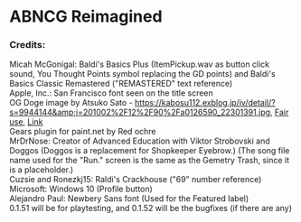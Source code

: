 # ABNCG Reimagined

### Credits:
Micah McGonigal: Baldi's Basics Plus (ItemPickup.wav as button click sound, You Thought Points symbol replacing the GD points) and Baldi's Basics Classic Remastered ("REMASTERED" text reference) <br/>
Apple, Inc.: San Francisco font seen on the title screen <br/>
OG Doge image by Atsuko Sato - <a rel="nofollow" class="external free" href="https://kabosu112.exblog.jp/iv/detail/?s=9944144&amp;i=201002%2F12%2F90%2Fa0126590_22301391.jpg">https://kabosu112.exblog.jp/iv/detail/?s=9944144&amp;i=201002%2F12%2F90%2Fa0126590_22301391.jpg</a>, <a href="//en.wikipedia.org/wiki/File:Original_Doge_meme.jpg" title="Fair use of copyrighted material in the context of Doge (meme)">Fair use</a>, <a href="https://en.wikipedia.org/w/index.php?curid=41704519">Link</a> <br/>
Gears plugin for paint.net by Red ochre <br/>
MrDrNose: Creator of Advanced Education with Viktor Strobovski and Doggos (Doggos is a replacement for Shopkeeper Eyebrow.) (The song file name used for the "Run." screen is the same as the Gemetry Trash, since it is a placeholder.) <br/>
Cuzsie and Ronezkj15: Raldi's Crackhouse ("69" number reference) <br/>
Microsoft: Windows 10 (Profile button) <br/>
Alejandro Paul: Newbery Sans font (Used for the Featured label)
<br/>
0.1.51 will be for playtesting, and 0.1.52 will be the bugfixes (if there are any)
